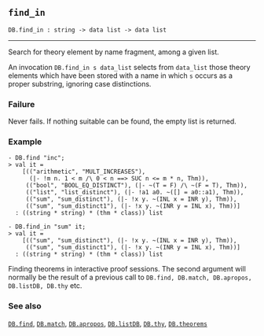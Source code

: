 ## `find_in`

``` hol4
DB.find_in : string -> data list -> data list
```

------------------------------------------------------------------------

Search for theory element by name fragment, among a given list.

An invocation `DB.find_in s data_list` selects from `data_list` those
theory elements which have been stored with a name in which `s` occurs
as a proper substring, ignoring case distinctions.

### Failure

Never fails. If nothing suitable can be found, the empty list is
returned.

### Example

``` hol4
- DB.find "inc";
> val it =
    [(("arithmetic", "MULT_INCREASES"),
      (|- !m n. 1 < m /\ 0 < n ==> SUC n <= m * n, Thm)),
     (("bool", "BOOL_EQ_DISTINCT"), (|- ~(T = F) /\ ~(F = T), Thm)),
     (("list", "list_distinct"), (|- !a1 a0. ~([] = a0::a1), Thm)),
     (("sum", "sum_distinct"), (|- !x y. ~(INL x = INR y), Thm)),
     (("sum", "sum_distinct1"), (|- !x y. ~(INR y = INL x), Thm))]
  : ((string * string) * (thm * class)) list

- DB.find_in "sum" it;
> val it =
    [(("sum", "sum_distinct"), (|- !x y. ~(INL x = INR y), Thm)),
     (("sum", "sum_distinct1"), (|- !x y. ~(INR y = INL x), Thm))]
  : ((string * string) * (thm * class)) list
```

Finding theorems in interactive proof sessions. The second argument will
normally be the result of a previous call to
`DB.find, DB.match, DB.apropos, DB.listDB, DB.thy` etc.

### See also

[`DB.find`](#DB.find), [`DB.match`](#DB.match),
[`DB.apropos`](#DB.apropos), [`DB.listDB`](#DB.listDB),
[`DB.thy`](#DB.thy), [`DB.theorems`](#DB.theorems)
